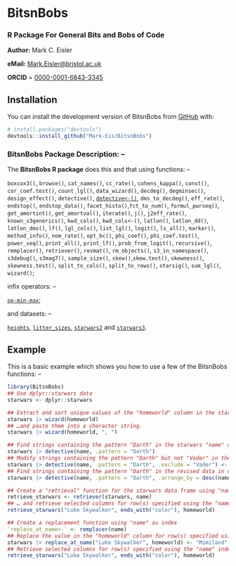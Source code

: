 
# BitsnBobs
### R Package For General Bits and Bobs of Code

**Author:** Mark C. Eisler

**eMail:** Mark.Eisler@bristol.ac.uk

**ORCID** = [0000-0001-6843-3345](https://orcid.org/0000-0001-6843-3345)

## Installation

You can install the development version of BitsnBobs from [GitHub](https://github.com/) with:

``` r
# install.packages("devtools")
devtools::install_github("Mark-Eis/BitsnBobs")
```
	
### BitsnBobs Package Description: –
The **BitsnBobs R package** does this and that using functions: –

`boxcox3()`, `browse()`, `cat_names()`, `cc_rate()`, `cohens_kappa()`, `const()`, `cor_coef.test()`, `count_lgl()`,
`data_wizard()`, `decdeg()`, `degminsec()`, `design_effect()`, `detective()`,
[`detective<-()`](https://mark-eis.github.io/BitsnBobs/reference/detective.html), `dms_to_decdeg()`, `eff_rate()`,
`endstop()`, `endstop_data()`, `facet_histo()`,`fct_to_num()`, `formul_pwrseq()`, `get_amortint()`, `get_amortval()`,
`iterate()`, `j()`, `j2eff_rate()`, `known_s3generics()`, `kwd_cols()`, `kwd_cols<-()`, `latlon()`, `latlon_dd()`,
`latlon_dms()`, `lf()`, `lgl_cols()`, `list_lgl()`, `logit()`, `ls_all()`, `marker()`, `method_info()`, `nom_rate()`,
`opt_bc()`, `phi_coef()`, `phi_coef.test()`, `power_seq()`, `print_all()`, `print_lf()`, `prob_from_logit()`, `recursive()`,
`remplacer()`, `retriever()`, `revmat()`, `rm_objects()`, `s3_in_namespace()`, `s3debug()`, `s3mag7()`, `sample_size()`,
`skew()`,`skew.test()`, `skewness()`, `skewness.test()`, `split_to_cols()`, `split_to_rows()`, `starsig()`, `sum_lgl()`,
`wizard()`;

infix operators: –

[`op-min-max`](https://mark-eis.github.io/BitsnBobs/reference/op-min-max.html);

and datasets: –

[`heights`](https://mark-eis.github.io/BitsnBobs/reference/heights.html), [`litter_sizes`](https://mark-eis.github.io/BitsnBobs/reference/litter_sizes.html), [`starwars2`](https://mark-eis.github.io/BitsnBobs/reference/starwars2.html) and [`starwars3`](https://mark-eis.github.io/BitsnBobs/reference/starwars3.html).

## Example

This is a basic example which shows you how to use a few of the BitsnBobs functions: –

``` r
library(BitsnBobs)
## Use dplyr::starwars data
starwars <- dplyr::starwars

## Extract and sort unique values of the "homeworld" column in the starwars data
starwars |> wizard(homeworld)
## …and paste them into a character string.
starwars |> wizard(homeworld, ", ")

## Find strings containing the pattern "Darth" in the starwars "name" column
starwars |> detective(name, .pattern = "Darth")
## Modify strings containing the pattern "Darth" but not "Vader" in the "name" column
starwars |> detective(name, .pattern = "Darth", .exclude = "Vader") <- "Darth The First"
## Find strings containing the pattern "Darth" in the revised data in descending order
starwars |> detective(name, .pattern = "Darth", .arrange_by = desc(name))

## Create a "retrieval" function for the starwars data frame using "name" as index
retrieve_starwars <- retriever(starwars, name)
## … and retrieve selected columns for row(s) specified using the "name" index
retrieve_starwars("Luke Skywalker", ends_with("color"), homeworld)

## Create a replacement function using "name" as index
`replace_at_name<-` <- remplacer(name)
## Replace the value in the "homeworld" column for row(s) specified using the "name" index
starwars |> replace_at_name("Luke Skywalker", homeworld) <- "Mimiland"
## Retrieve selected columns for row(s) specified using the "name" index
retrieve_starwars("Luke Skywalker", ends_with("color"), homeworld)
```

